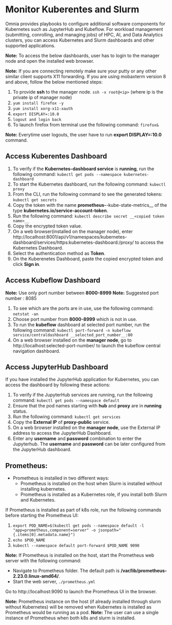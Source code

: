 # Monitor Kuberentes and Slurm
Omnia provides playbooks to configure additional software components for Kubernetes such as JupyterHub and Kubeflow. For workload management (submitting, conrolling, and managing jobs) of HPC, AI, and Data Analytics clusters, you can access Kubernetes and Slurm dashboards and other supported applications. 

__Note:__ To access the below dashboards, user has to login to the manager node and open the installed web browser.

__Note:__ If you are connecting remotely make sure your putty or any other similar client supports X11 forwarding. If you are using mobaxterm version 8 and above, follow the below mentioned steps:
1. To provide __ssh__ to the manager node.
   `ssh -x root@<ip>` (where ip is the private ip of manager node)
2. `yum install firefox -y`
3. `yum install xorg-x11-xauth`
4. `export DISPLAY=:10.0`
5. `logout and login back`
6. To launch firefox from terminal use the following command: 
   `firefox&`

__Note:__ Everytime user logouts, the user have to run __export DISPLAY=:10.0__ command.

## Access Kuberentes Dashboard
1. To verify if the __Kubernetes-dashboard service__ is __running__, run the following command:
  `kubectl get pods --namespace kubernetes-dashboard`
2. To start the Kubernetes dashboard, run the following command:
  `kubectl proxy`
3. From the CLI, run the following command to see the generated tokens: `kubectl get secrets`
4. Copy the token with the name __prometheus-__-kube-state-metrics__ of the type __kubernetes.io/service-account-token__.
5. Run the following command: `kubectl describe secret __<copied token name>__`
6. Copy the encrypted token value.
7. On a web browser(installed on the manager node), enter http://localhost:8001/api/v1/namespaces/kubernetes-dashboard/services/https:kubernetes-dashboard:/proxy/ to access the Kubernetes Dashboard.
8. Select the authentication method as __Token__.
9. On the Kuberenetes Dashboard, paste the copied encrypted token and click __Sign in__.

## Access Kubeflow Dashboard

__Note:__ Use only port number between __8000-8999__
__Note:__ Suggested port number : 8085

1. To see which are the ports are in use, use the following command:
   `netstat -an`
2. Choose port number from __8000-8999__ which is not in use.
3. To run the __kubeflow__ dashboard at selected port number, run the following command:
   `kubectl port-forward -n kubeflow service/centraldashboard __selected_port_number__:80`
4. On a web browser installed on the __manager node__, go to http://localhost:selected-port-number/ to launch the kubeflow central navigation dashboard.

## Access JupyterHub Dashboard
If you have installed the JupyterHub application for Kubernetes, you can access the dashboard by following these actions:
1. To verify if the JupyterHub services are running, run the following command: 
   `kubectl get pods --namespace default`
2. Ensure that the pod names starting with __hub__ and __proxy__ are in __running__ status.
3. Run the following command:
   `kubectl get services`
4. Copy the **External IP** of __proxy-public__ service.
5. On a web browser installed on the __manager node__, use the External IP address to access the JupyterHub Dashboard.
6. Enter any __username__ and __password__ combination to enter the Jupyterhub. The __username__ and __password__ can be later configured from the JupyterHub dashboard.

## Prometheus:

* Prometheus is installed in two different ways:
  * Prometheus is installed on the host when Slurm is installed without installing kubernetes.
  * Prometheus is installed as a Kubernetes role, if you install both Slurm and Kubernetes.

If Prometheus is installed as part of k8s role, run the following commands before starting the Prometheus UI:
1. `export POD_NAME=$(kubectl get pods --namespace default -l "app=prometheus,component=server" -o jsonpath="{.items[0].metadata.name}")`
2. `echo $POD_NAME`
3. `kubectl --namespace default port-forward $POD_NAME 9090`

__Note:__ If Prometheus is installed on the host, start the Prometheus web server with the following command:
* Navigate to Prometheus folder. The default path is __/var/lib/prometheus-2.23.0.linux-amd64/__.
* Start the web server, 
  `./prometheus.yml`

Go to http://localhost:9090 to launch the Prometheus UI in the browser.

__Note:__ Prometheus instance on the host (if already installed through slurm without Kubernetes) will be removed when Kubernetes is installed as Prometheus would be running as a pod. 
__Note:__ The user can use a single instance of Prometheus when both k8s and slurm is installed.





 






